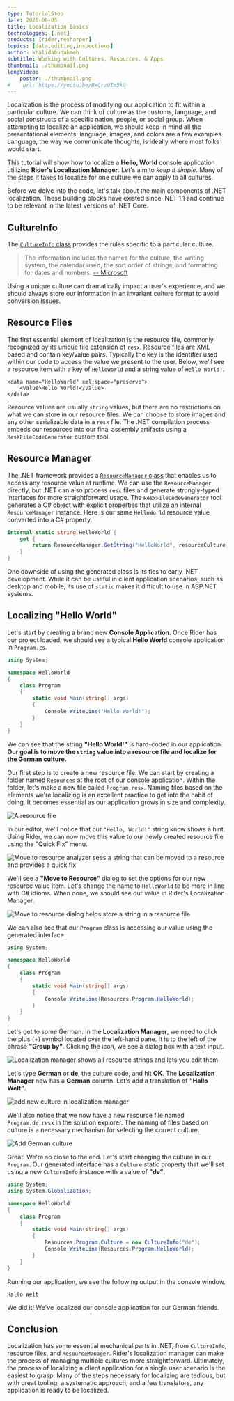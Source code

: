 ```yaml
---
type: TutorialStep
date: 2020-06-05
title: Localization Basics
technologies: [.net]
products: [rider,resharper]
topics: [data,editing,inspections]
author: khalidabuhakmeh
subtitle: Working with Cultures, Resources, & Apps
thumbnail: ./thumbnail.png
longVideo: 
    poster: ./thumbnail.png
#    url: https://youtu.be/BxCrzUIm5kU
---
```


Localization is the process of modifying our application to fit within a particular culture. We can think of culture as the customs, language, and social constructs of a specific nation, people, or social group. When attempting to localize an application, we should keep in mind all the presentational elements: language, images, and colors are a few examples. Language, the way we communicate thoughts, is ideally where most folks would start.

This tutorial will show how to localize a **Hello, World** console application utilizing **Rider's Localization Manager**.  Let's aim to _keep it simple_. Many of the steps it takes to localize for one culture we can apply to all cultures.

Before we delve into the code, let's talk about the main components of .NET localization. These building blocks have existed since .NET 1.1 and continue to be relevant in the latest versions of .NET Core.

## CultureInfo

The [`CultureInfo` class](https://docs.microsoft.com/en-us/dotnet/api/system.globalization.cultureinfo) provides the rules specific to a particular culture. 

> The information includes the names for the culture, the writing system, the calendar used, the sort order of strings, and formatting for dates and numbers. [-- Microsoft](https://docs.microsoft.com/en-us/dotnet/api/system.globalization.cultureinfo)

Using a unique culture can dramatically impact a user's experience, and we should always store our information in an invariant culture format to avoid conversion issues.

## Resource Files

The first essential element of localization is the resource file, commonly recognized by its unique file extension of `resx`. Resource files are XML based and contain key/value pairs. Typically the key is the identifier used within our code to access the value we present to the user. Below, we'll see a resource item with a key of `HelloWorld` and a string value of `Hello World!`.

```console
<data name="HelloWorld" xml:space="preserve">
    <value>Hello World!</value>
</data>
```

Resource values are usually `string` values, but there are no restrictions on what we can store in our resource files. We can choose to store images and any other serializable data in a `resx` file. The .NET compilation process embeds our resources into our final assembly artifacts using a `ResXFileCodeGenerator` custom tool.

## Resource Manager

The .NET framework provides a [`ResourceManager` class](https://docs.microsoft.com/en-us/dotnet/api/system.resources.resourcemanager) that enables us to access any resource value at runtime. We can use the `ResourceManager` directly, but .NET can also process `resx` files and generate strongly-typed interfaces for more straightforward usage. The `ResxFileCodeGenerator` tool generates a C# object with explicit properties that utilize an internal `ResourceManager` instance. Here is our same `HelloWorld` resource value converted into a C# property.

```c#
internal static string HelloWorld {
    get {
        return ResourceManager.GetString("HelloWorld", resourceCulture);
    }
}
```

One downside of using the generated class is its ties to early .NET development. While it can be useful in client application scenarios, such as desktop and mobile, its use of `static` makes it difficult to use in ASP.NET systems.

## Localizing "Hello World"

Let's start by creating a brand new **Console Application**. Once Rider has our project loaded, we should see a typical **Hello World** console application in `Program.cs`.

```csharp
using System;

namespace HelloWorld
{
    class Program
    {
        static void Main(string[] args)
        {
            Console.WriteLine("Hello World!");
        }
    }
}
```

We can see that the string **"Hello World!"** is hard-coded in our application. **Our goal is to move the `string` value into a resource file and localize for the German culture.**

Our first step is to create a new resource file. We can start by creating a folder named `Resources` at the root of our console application. Within the folder, let's make a new file called `Program.resx`. Naming files based on the elements we're localizing is an excellent practice to get into the habit of doing. It becomes essential as our application grows in size and complexity.

![A resource file](1-resource-file.png)

In our editor, we'll notice that our `"Hello, World!"` string know shows a hint. Using Rider, we can now move this value to our newly created resource file using the "Quick Fix" menu.

![Move to resource analyzer sees a string that can be moved to a resource and provides a quick fix](2-quick-fix.png)

We'll see a **"Move to Resource"** dialog to set the options for our new resource value item. Let's change the name to `HelloWorld` to be more in line with C# idioms. When done, we should see our value in Rider's Localization Manager. 

![Move to resource dialog helps store a string in a resource file](3-move-to-resource-dialog.png)

We can also see that our `Program` class is accessing our value using the generated interface.

```c#
using System;

namespace HelloWorld
{
    class Program
    {
        static void Main(string[] args)
        {
            Console.WriteLine(Resources.Program.HelloWorld);
        }
    }
}
```

Let's get to some German. In the **Localization Manager**, we need to click the plus (+) symbol located over the left-hand pane. It is to the left of the phrase **"Group by"**. Clicking the icon, we see a dialog box with a text input. 

![Localization manager shows all resource strings and lets you edit them](4-localization-manager.png)

Let's type **German** or **de**, the culture code, and hit **OK**. The **Localization Manager** now has a **German** column. Let's add a translation of **"Hallo Welt"**.

![add new culture in localization manager](5-add-new-culture.png)

We'll also notice that we now have a new resource file named `Program.de.resx` in the solution explorer. The naming of files based on culture is a necessary mechanism for selecting the correct culture.

![Add German culture](6-german-culture.png)

Great! We're so close to the end. Let's start changing the culture in our `Program`. Our generated interface has a `Culture` static property that we'll set using a new `CultureInfo` instance with a value of **"de"**.

```c#
using System;
using System.Globalization;

namespace HelloWorld
{
    class Program
    {
        static void Main(string[] args)
        {
            Resources.Program.Culture = new CultureInfo("de");
            Console.WriteLine(Resources.Program.HelloWorld);
        }
    }
}
```

Running our application, we see the following output in the console window.

```console
Hallo Welt
```

We did it! We've localized our console application for our German friends.

## Conclusion

Localization has some essential mechanical parts in .NET, from `CultureInfo`, resource files, and `ResourceManager`. Rider's localization manager can make the process of managing multiple cultures more straightforward. Ultimately, the process of localizing a client application for a single user scenario is the easiest to grasp. Many of the steps necessary for localizing are tedious, but with great tooling, a systematic approach, and a few translators, any application is ready to be localized.
